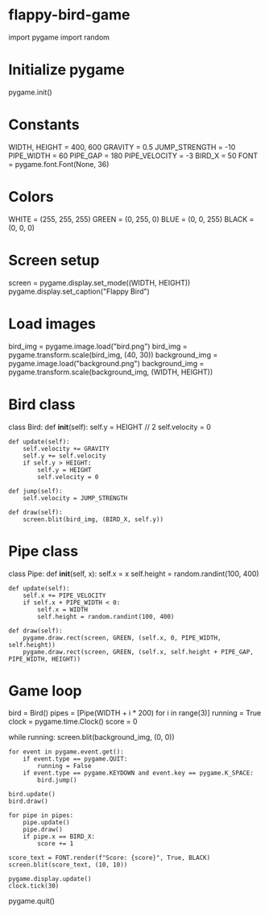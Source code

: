 # flappy-bird-game
import pygame
import random

# Initialize pygame
pygame.init()

# Constants
WIDTH, HEIGHT = 400, 600
GRAVITY = 0.5
JUMP_STRENGTH = -10
PIPE_WIDTH = 60
PIPE_GAP = 180
PIPE_VELOCITY = -3
BIRD_X = 50
FONT = pygame.font.Font(None, 36)

# Colors
WHITE = (255, 255, 255)
GREEN = (0, 255, 0)
BLUE = (0, 0, 255)
BLACK = (0, 0, 0)

# Screen setup
screen = pygame.display.set_mode((WIDTH, HEIGHT))
pygame.display.set_caption("Flappy Bird")

# Load images
bird_img = pygame.image.load("bird.png")
bird_img = pygame.transform.scale(bird_img, (40, 30))
background_img = pygame.image.load("background.png")
background_img = pygame.transform.scale(background_img, (WIDTH, HEIGHT))

# Bird class
class Bird:
    def __init__(self):
        self.y = HEIGHT // 2
        self.velocity = 0

    def update(self):
        self.velocity += GRAVITY
        self.y += self.velocity
        if self.y > HEIGHT:
            self.y = HEIGHT
            self.velocity = 0

    def jump(self):
        self.velocity = JUMP_STRENGTH

    def draw(self):
        screen.blit(bird_img, (BIRD_X, self.y))

# Pipe class
class Pipe:
    def __init__(self, x):
        self.x = x
        self.height = random.randint(100, 400)

    def update(self):
        self.x += PIPE_VELOCITY
        if self.x + PIPE_WIDTH < 0:
            self.x = WIDTH
            self.height = random.randint(100, 400)

    def draw(self):
        pygame.draw.rect(screen, GREEN, (self.x, 0, PIPE_WIDTH, self.height))
        pygame.draw.rect(screen, GREEN, (self.x, self.height + PIPE_GAP, PIPE_WIDTH, HEIGHT))

# Game loop
bird = Bird()
pipes = [Pipe(WIDTH + i * 200) for i in range(3)]
running = True
clock = pygame.time.Clock()
score = 0

while running:
    screen.blit(background_img, (0, 0))
    
    for event in pygame.event.get():
        if event.type == pygame.QUIT:
            running = False
        if event.type == pygame.KEYDOWN and event.key == pygame.K_SPACE:
            bird.jump()
    
    bird.update()
    bird.draw()
    
    for pipe in pipes:
        pipe.update()
        pipe.draw()
        if pipe.x == BIRD_X:
            score += 1
    
    score_text = FONT.render(f"Score: {score}", True, BLACK)
    screen.blit(score_text, (10, 10))
    
    pygame.display.update()
    clock.tick(30)

pygame.quit()



